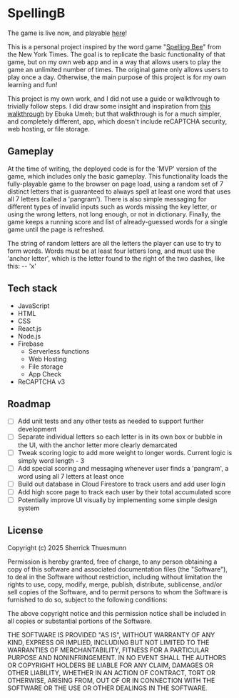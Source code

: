 # SpellingB

The game is live now, and playable [here](https://spellingb-11a56.web.app/)!

This is a personal project inspired by the word game "[Spelling Bee](https://www.nytimes.com/puzzles/spelling-bee)" from the New York Times. The goal is to replicate the basic functionality of that game, but on my own web app and in a way that allows users to play the game an unlimited number of times. The original game only allows users to play once a day. Otherwise, the main purpose of this project is for my own learning and fun!

This project is my own work, and I did not use a guide or walkthrough to trivially follow steps. I did draw some insight and inspiration from [this walkthrough](https://medium.com/@charpellumeh/build-a-serverless-full-stack-app-using-firebase-cloud-functions-81afe34a64fc) by Ebuka Umeh; but that walkthrough is for a much simpler, and completely different, app, which doesn't include reCAPTCHA security, web hosting, or file storage.

## Gameplay

At the time of writing, the deployed code is for the 'MVP' version of the game, which includes only the basic gameplay. This functionality loads the fully-playable game to the browser on page load, using a random set of 7 distinct letters that is guaranteed to always spell at least one word that uses all 7 letters (called a 'pangram'). There is also simple messaging for different types of invalid inputs such as words missing the key letter, or using the wrong letters, not long enough, or not in dictionary. Finally, the game keeps a running score and list of already-guessed words for a single game until the page is refreshed.

The string of random letters are all the letters the player can use to try to form words. Words must be at least four letters long, and must use the 'anchor letter', which is the letter found to the right of the two dashes, like this: -- 'x'

## Tech stack

- JavaScript
- HTML
- CSS
- React.js
- Node.js
- Firebase
    - Serverless functions
    - Web Hosting
    - File storage
    - App Check
- ReCAPTCHA v3

## Roadmap

- [ ] Add unit tests and any other tests as needed to support further development
- [ ] Separate individual letters so each letter is in its own box or bubble in the UI, with the anchor letter more clearly demarcated
- [ ] Tweak scoring logic to add more weight to longer words. Current logic is simply word length - 3
- [ ] Add special scoring and messaging whenever user finds a 'pangram', a word using all 7 letters at least once
- [ ] Build out database in Cloud Firestore to track users and add user login
- [ ] Add high score page to track each user by their total accumulated score
- [ ] Potentially improve UI visually by implementing some simple design system

## License

Copyright (c) 2025 Sherrick Thuesmunn

Permission is hereby granted, free of charge, to any person obtaining a copy of this software and associated documentation files (the "Software"), to deal in the Software without restriction, including without limitation the rights to use, copy, modify, merge, publish, distribute, sublicense, and/or sell copies of the Software, and to permit persons to whom the Software is furnished to do so, subject to the following conditions:

The above copyright notice and this permission notice shall be included in all copies or substantial portions of the Software.

THE SOFTWARE IS PROVIDED "AS IS", WITHOUT WARRANTY OF ANY KIND, EXPRESS OR IMPLIED, INCLUDING BUT NOT LIMITED TO THE WARRANTIES OF MERCHANTABILITY, FITNESS FOR A PARTICULAR PURPOSE AND NONINFRINGEMENT. IN NO EVENT SHALL THE AUTHORS OR COPYRIGHT HOLDERS BE LIABLE FOR ANY CLAIM, DAMAGES OR OTHER LIABILITY, WHETHER IN AN ACTION OF CONTRACT, TORT OR OTHERWISE, ARISING FROM, OUT OF OR IN CONNECTION WITH THE SOFTWARE OR THE USE OR OTHER DEALINGS IN THE SOFTWARE.